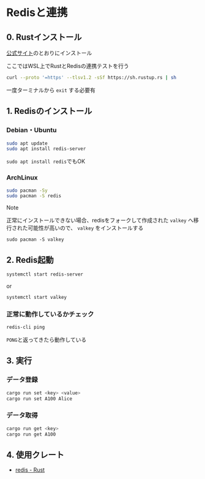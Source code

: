 # Redisと連携

## 0. Rustインストール

[公式サイト](https://www.rust-lang.org/ja/tools/install)のとおりにインストール

ここではWSL上でRustとRedisの連携テストを行う

```sh
curl --proto '=https' --tlsv1.2 -sSf https://sh.rustup.rs | sh
```

一度ターミナルから `exit` する必要有

## 1. Redisのインストール

### Debian・Ubuntu

```sh
sudo apt update
sudo apt install redis-server
```

```sudo apt install redis```でもOK


### ArchLinux

```sh
sudo pacman -Sy
sudo pacman -S redis
```

> [!NOTE]
> 正常にインストールできない場合、redisをフォークして作成された `valkey` へ移行された可能性が高いので、 `valkey` をインストールする
>
> `sudo pacman -S valkey`


## 2. Redis起動

```sh
systemctl start redis-server
```

or

```sh
systemctl start valkey
```

### 正常に動作しているかチェック

```sh
redis-cli ping
```
`PONG`と返ってきたら動作している

## 3. 実行

### データ登録

```sh
cargo run set <key> <value>
cargo run set A100 Alice
```

### データ取得

```sh
cargo run get <key>
cargo run get A100
```

## 4. 使用クレート

- [redis - Rust](https://docs.rs/redis/latest/redis/)

